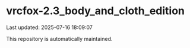 # vrcfox-2.3_body_and_cloth_edition

Last updated: 2025-07-16 18:09:07

This repository is automatically maintained.
